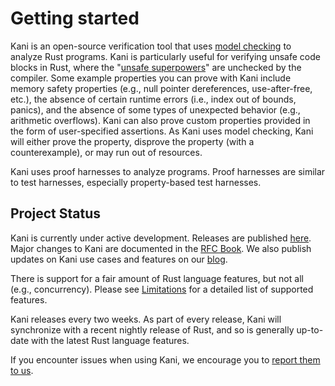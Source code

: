 # Getting started

Kani is an open-source verification tool that uses [model checking](./tool-comparison.md) to analyze Rust programs.
Kani is particularly useful for verifying unsafe code blocks in Rust, where the "[unsafe superpowers](https://doc.rust-lang.org/stable/book/ch19-01-unsafe-rust.html#unsafe-superpowers)" are unchecked by the compiler.
Some example properties you can prove with Kani include memory safety properties (e.g., null pointer dereferences, use-after-free, etc.), the absence of certain runtime errors (i.e., index out of bounds, panics), and the absence of some types of unexpected behavior (e.g., arithmetic overflows).
Kani can also prove custom properties provided in the form of user-specified assertions.
As Kani uses model checking, Kani will either prove the property, disprove the
property (with a counterexample), or may run out of resources.

Kani uses proof harnesses to analyze programs.
Proof harnesses are similar to test harnesses, especially property-based test harnesses.

## Project Status

Kani is currently under active development.
Releases are published [here](https://github.com/model-checking/kani/releases).
Major changes to Kani are documented in the [RFC Book](https://model-checking.github.io/kani/rfc). We also publish updates on Kani use cases and features on our [blog](https://model-checking.github.io/kani-verifier-blog/).

There is support for a fair amount of Rust language features, but not all (e.g., concurrency).
Please see [Limitations](./limitations.md) for a detailed list of supported features.

Kani releases every two weeks.
As part of every release, Kani will synchronize with a recent nightly release of Rust, and so is generally up-to-date with the latest Rust language features.

If you encounter issues when using Kani, we encourage you to [report them to us](https://github.com/model-checking/kani/issues/new/choose).
